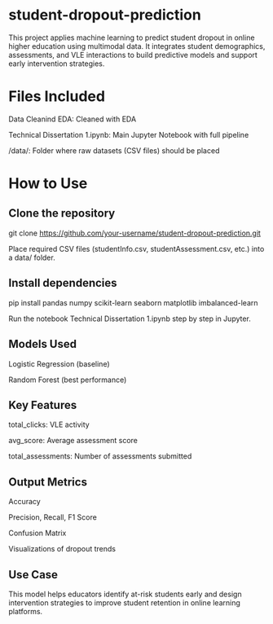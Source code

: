 # student-dropout-prediction
This project applies machine learning to predict student dropout in online higher education using multimodal data. It integrates student demographics, assessments, and VLE interactions to build predictive models and support early intervention strategies.
# Files Included

Data Cleanind EDA: Cleaned with EDA

Technical Dissertation 1.ipynb: Main Jupyter Notebook with full pipeline

/data/: Folder where raw datasets (CSV files) should be placed

# How to Use
## Clone the repository

git clone https://github.com/your-username/student-dropout-prediction.git

Place required CSV files (studentInfo.csv, studentAssessment.csv, etc.) into a data/ folder.

## Install dependencies

pip install pandas numpy scikit-learn seaborn matplotlib imbalanced-learn

Run the notebook Technical Dissertation 1.ipynb step by step in Jupyter.

## Models Used

Logistic Regression (baseline)

Random Forest (best performance)

## Key Features

total_clicks: VLE activity

avg_score: Average assessment score

total_assessments: Number of assessments submitted

## Output Metrics

Accuracy

Precision, Recall, F1 Score

Confusion Matrix

Visualizations of dropout trends

## Use Case

This model helps educators identify at-risk students early and design intervention strategies to improve student retention in online learning platforms.
